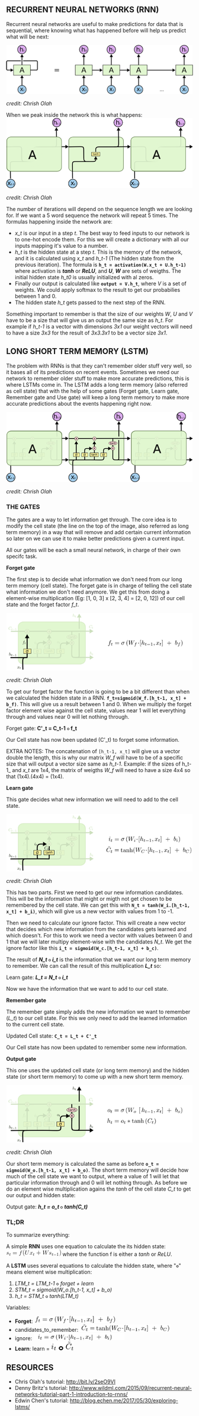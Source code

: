 ## **RECURRENT NEURAL NETWORKS (RNN)**

Recurrent neural networks are useful to make predictions for data that is sequential, where knowing what has happened before will help us predict what will be next:

![Image of a RNN](./assets/RNN-unrolled.png)

_credit: Chrish Olah_


When we peak inside the network this is what happens:
![Image of a RNN](./assets/LSTM3-SimpleRNN.png)

_credit: Chrish Olah_

The number of iterations will depend on the sequence length we are looking for. If we want a 5 word sequence the network will repeat 5 times. The formulas happening inside the network are:
* _x_t_ is our input in a step _t_. The best way to feed inputs to our network is to one-hot encode them. For this we will create a dictionary with all our inputs mapping it's value to a number.
* _h_t_ is the hidden state at a step _t_. This is the memory of the network, and it is calculated using _x_t_ and _h_t-1_ (The hidden state from the previous iteration). The formula is  **`h_t = activation(W.x_t + U.h_t-1)`** where activation is **_tanh_** or **_ReLU_**, and **_U_**, **_W_** are sets of weigths. The initial hidden state _h_t0_ is usually initialized with al zeros.
* Finally our output is calculated like **`output = V.h_t`**, where _V_ is a set of weights. We could apply softmax to the result to get our probabilies between 1 and 0.
* The hidden state _h_t_ gets passed to the next step of the RNN.

Something important to remember is that the size of our weights _W_, _U_ and _V_ have to be a size that will give us an output the same size as _h_t_. For example if _h_t-1_ is a vector with dimensions *3x1* our weight vectors will need to have a size *3x3* for the result of *3x3.3x1* to be a vector size *3x1*.


## **LONG SHORT TERM MEMORY (LSTM)**

The problem with RNNs is that they can't remember older stuff very well, so it bases all of its predictions on recent events. Sometimes we need our network to remember older stuff to make more accurate predictions, this is where LSTMs come in. The LSTM adds a long term memory (also referred as cell state) that with the help of some gates (Forget gate, Learn gate, Remember gate and Use gate) will keep a long term memory to make more accurate predictions about the events happening right now.

![Image of a RNN](./assets/LSTM3-chain.png)

_credit: Chrish Olah_

### **THE GATES**

The gates are a way to let information get through. The core idea is to modify the cell state (the line on the top of the image, also referred as long term memory) in a way that will remove and add certain current information so later on we can use it to make better predictions given a current input. 

All our gates will be each a small neural network, in charge of their own specifc task.

**Forget gate**

The first step is to decide what information we don't need from our long term memory (cell state). The forget gate is in charge of telling the cell state what information we don't need anymore. We get this from doing a element-wise multiplication (Eg: [1, 0, 3] x [2, 3, 4] = [2, 0, 12]) of our cell state and the forget factor _f_t_.

![Image of a RNN](./assets/LSTM3-focus-f.png)

_credit: Chrish Olah_

To get our forget factor the function is going to be a bit different than when we calculated the hidden state in a RNN. **`f_t=sigmoid(W_f.[h_t-1, x_t] + b_f)`**. This will give us a result between 1 and 0. When we multiply the forget factor element wise against the cell state, values near 1 will let everything through and values near 0 will let nothing through.

Forget gate: **C'_t = C_t-1 ![](./assets/pointwise.png) f_t**

Our Cell state has now been updated (C'_t) to forget some information.

EXTRA NOTES: The concatenation of `[h_t-1, x_t]` will give us a vector double the length, this is why our matrix _W_f_ will have to be of a specific size that will output a vector size same as _h_t-1_.  Example: if the sizes of h_t-1_ and _x_t_ are 1x4, the matrix of weigths _W_f_ will need to have a size 4x4 so that (1x4).(4x4) = (1x4).

**Learn gate**

This gate decides what new information we will need to add to the cell state.

![Image of a RNN](./assets/LSTM3-focus-i.png)

_credit: Chrish Olah_

This has two parts. First we need to get our new information candidates. This will be the information that might or migth not get chosen to be remembered by the cell state. We can get this with **`N_t = tanh(W_i.[h_t-1, x_t] + b_i)`**, which will give us a new vector with values from 1 to -1. 

Then we need to calculate our ignore factor. This will create a new vector that decides which new information from the candidates gets learned and which doesn't. For this to work we need a vector with values between 0 and 1 that we will later multipy element-wise with the candidates _N_t_. We get the ignore factor like this **`i_t = sigmoid(W_c.[h_t-1, x_t] + b_c)`**.

The result of **_N_t_ ![](./assets/pointwise.png) _i_t_** is the information that we want our long term memory to remember. We can call the result of this multiplication **_L_t_** so:

Learn gate: **_L_t = N_t ![](./assets/pointwise.png) i_t_**

Now we have the information that we want to add to our cell state.

**Remember gate**

The remember gate simply adds the new information we want to remember (_L_t_) to our cell state. For this we only need to add the learned information to the current cell state.

Updated Cell state: **`C_t = L_t + C'_t`**

Our Cell state has now been updated to remember some new information.

**Output gate**

This one uses the updated cell state (or long term memory) and the hidden state (or short term memory) to come up with a new short term memory.


![Image of a RNN](./assets/LSTM3-focus-o.png)

_credit: Chrish Olah_

Our short term memory is calculated the same as before **`o_t = sigmoid(W_o.[h_t-1, x_t] + b_o)`**. The short term memory will decide how much of the cell state we want to output, where a value of 1 will let that particular information through and 0 will let nothing through. As before we do an element wise multiplication agains the _tanh_ of the cell state _C_t_ to get our output and hidden state:

Output gate:  **_h_t = o_t ![](./assets/pointwise.png) tanh(C_t)_**

### **TL;DR**

To summarize everything:

A simple **RNN** uses one equation to calculate the its hidden state: ![](./assets/vanillaRNN.png) where the function f is either a _tanh_ or _ReLU_.

A **LSTM** uses several equations to calculate the hidden state, where "![](./assets/pointwise.png)" means element wise multiplication:

1) _LTM_t = LTM_t-1 ![](./assets/pointwise.png) forget + learn_
2) _STM_t = sigmoid(W_o.[h_t-1, x_t] + b_o)_
3) _h_t = STM_t ![](./assets/pointwise.png) tanh(LTM_t)_

Variables:
* **Forget**: ![](./assets/forget_formula.png)
* candidates_to_remember: ![](./assets/candidates_formula.png)
* ignore: ![](./assets/ignore_formula.png)
* **Learn**: learn = ![](./assets/learn_formula.png)





## RESOURCES
* Chris Olah's tutorial: http://bit.ly/2seO9VI
* Denny Britz's tutorial: http://www.wildml.com/2015/09/recurrent-neural-networks-tutorial-part-1-introduction-to-rnns/
* Edwin Chen's tutorial: http://blog.echen.me/2017/05/30/exploring-lstms/
